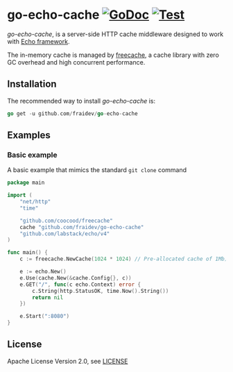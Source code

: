 # go-echo-cache [![GoDoc](https://godoc.org/github.com/fraidev/go-echo-cache?status.svg)](https://pkg.go.dev/github.com/fraidev/go-echo-cache) [![Test](https://github.com/fraidev/go-echo-cache/workflows/Test/badge.svg)](https://github.com/fraidev/go-echo-cache/actions?query=workflow%3ATest+branch%3Amaster) 

*go-echo-cache*, is a server-side HTTP cache middleware designed to work with [Echo framework](https://echo.labstack.com/).

The in-memory cache is managed by [freecache](https://github.com/coocood/freecache), a cache library with zero GC overhead and high concurrent performance.

Installation
------------

The recommended way to install *go-echo-cache* is:

```go
go get -u github.com/fraidev/go-echo-cache     
```


Examples
--------

### Basic example

A basic example that mimics the standard `git clone` command

```go
package main

import (
	"net/http"
	"time"

	"github.com/coocood/freecache"
	cache "github.com/fraidev/go-echo-cache"
	"github.com/labstack/echo/v4"
)

func main() {
	c := freecache.NewCache(1024 * 1024) // Pre-allocated cache of 1Mb)

	e := echo.New()
	e.Use(cache.New(&cache.Config{}, c))
	e.GET("/", func(c echo.Context) error {
		c.String(http.StatusOK, time.Now().String())
		return nil
	})

	e.Start(":8080")
}

```

License
-------
Apache License Version 2.0, see [LICENSE](LICENSE)
